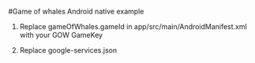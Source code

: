 #Game of whales Android native example

1. Replace gameOfWhales.gameId in app/src/main/AndroidManifest.xml with your GOW GameKey

2. Replace google-services.json

